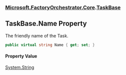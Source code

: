 ### [Microsoft.FactoryOrchestrator.Core](Microsoft_FactoryOrchestrator_Core.md 'Microsoft.FactoryOrchestrator.Core').[TaskBase](Microsoft_FactoryOrchestrator_Core_TaskBase.md 'Microsoft.FactoryOrchestrator.Core.TaskBase')
## TaskBase.Name Property
The friendly name of the Task.  
```csharp
public virtual string Name { get; set; }
```
#### Property Value
[System.String](https://docs.microsoft.com/en-us/dotnet/api/System.String 'System.String')
